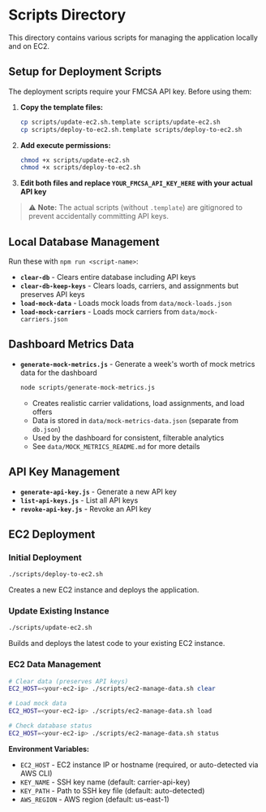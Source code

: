 # Scripts Directory

This directory contains various scripts for managing the application locally and on EC2.

## Setup for Deployment Scripts

The deployment scripts require your FMCSA API key. Before using them:

1. **Copy the template files:**
   ```bash
   cp scripts/update-ec2.sh.template scripts/update-ec2.sh
   cp scripts/deploy-to-ec2.sh.template scripts/deploy-to-ec2.sh
   ```

2. **Add execute permissions:**
   ```bash
   chmod +x scripts/update-ec2.sh
   chmod +x scripts/deploy-to-ec2.sh
   ```

3. **Edit both files and replace `YOUR_FMCSA_API_KEY_HERE` with your actual API key**

> ⚠️ **Note:** The actual scripts (without `.template`) are gitignored to prevent accidentally committing API keys.

## Local Database Management

Run these with `npm run <script-name>`:

- **`clear-db`** - Clears entire database including API keys
- **`clear-db-keep-keys`** - Clears loads, carriers, and assignments but preserves API keys
- **`load-mock-data`** - Loads mock loads from `data/mock-loads.json`
- **`load-mock-carriers`** - Loads mock carriers from `data/mock-carriers.json`

## Dashboard Metrics Data

- **`generate-mock-metrics.js`** - Generate a week's worth of mock metrics data for the dashboard
  ```bash
  node scripts/generate-mock-metrics.js
  ```
  - Creates realistic carrier validations, load assignments, and load offers
  - Data is stored in `data/mock-metrics-data.json` (separate from `db.json`)
  - Used by the dashboard for consistent, filterable analytics
  - See `data/MOCK_METRICS_README.md` for more details

## API Key Management

- **`generate-api-key.js`** - Generate a new API key
- **`list-api-keys.js`** - List all API keys
- **`revoke-api-key.js`** - Revoke an API key

## EC2 Deployment

### Initial Deployment

```bash
./scripts/deploy-to-ec2.sh
```

Creates a new EC2 instance and deploys the application.

### Update Existing Instance

```bash
./scripts/update-ec2.sh
```

Builds and deploys the latest code to your existing EC2 instance.

### EC2 Data Management

```bash
# Clear data (preserves API keys)
EC2_HOST=<your-ec2-ip> ./scripts/ec2-manage-data.sh clear

# Load mock data
EC2_HOST=<your-ec2-ip> ./scripts/ec2-manage-data.sh load

# Check database status
EC2_HOST=<your-ec2-ip> ./scripts/ec2-manage-data.sh status
```

**Environment Variables:**
- `EC2_HOST` - EC2 instance IP or hostname (required, or auto-detected via AWS CLI)
- `KEY_NAME` - SSH key name (default: carrier-api-key)
- `KEY_PATH` - Path to SSH key file (default: auto-detected)
- `AWS_REGION` - AWS region (default: us-east-1)

